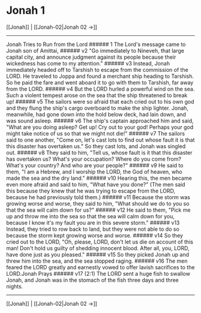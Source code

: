 # Jonah 1

[[Jonah]] | [[Jonah-02|Jonah 02 →]]
***

Jonah Tries to Run from the Lord ###### 1 The Lord's message came to Jonah son of Amittai, ###### v2 "Go immediately to Nineveh, that large capital city, and announce judgment against its people because their wickedness has come to my attention." ###### v3 Instead, Jonah immediately headed off to Tarshish to escape from the commission of the LORD. He traveled to Joppa and found a merchant ship heading to Tarshish. So he paid the fare and went aboard it to go with them to Tarshish, far away from the LORD. ###### v4 But the LORD hurled a powerful wind on the sea. Such a violent tempest arose on the sea that the ship threatened to break up! ###### v5 The sailors were so afraid that each cried out to his own god and they flung the ship's cargo overboard to make the ship lighter. Jonah, meanwhile, had gone down into the hold below deck, had lain down, and was sound asleep. ###### v6 The ship's captain approached him and said, "What are you doing asleep? Get up! Cry out to your god! Perhaps your god might take notice of us so that we might not die!" ###### v7 The sailors said to one another, "Come on, let's cast lots to find out whose fault it is that this disaster has overtaken us." So they cast lots, and Jonah was singled out. ###### v8 They said to him, "Tell us, whose fault is it that this disaster has overtaken us? What's your occupation? Where do you come from? What's your country? And who are your people?" ###### v9 He said to them, "I am a Hebrew, and I worship the LORD, the God of heaven, who made the sea and the dry land." ###### v10 Hearing this, the men became even more afraid and said to him, "What have you done?" (The men said this because they knew that he was trying to escape from the LORD, because he had previously told them.) ###### v11 Because the storm was growing worse and worse, they said to him, "What should we do to you so that the sea will calm down for us?" ###### v12 He said to them, "Pick me up and throw me into the sea so that the sea will calm down for you, because I know it's my fault you are in this severe storm." ###### v13 Instead, they tried to row back to land, but they were not able to do so because the storm kept growing worse and worse. ###### v14 So they cried out to the LORD, "Oh, please, LORD, don't let us die on account of this man! Don't hold us guilty of shedding innocent blood. After all, you, LORD, have done just as you pleased." ###### v15 So they picked Jonah up and threw him into the sea, and the sea stopped raging. ###### v16 The men feared the LORD greatly and earnestly vowed to offer lavish sacrifices to the LORD.Jonah Prays ###### v17 (2:1) The LORD sent a huge fish to swallow Jonah, and Jonah was in the stomach of the fish three days and three nights.

***
[[Jonah]] | [[Jonah-02|Jonah 02 →]]
